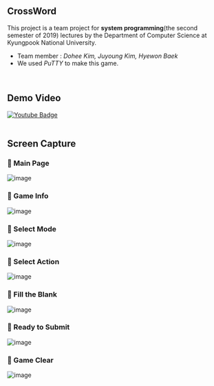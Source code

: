 ## CrossWord

This project is a team project for **system programming**(the second semester of 2019) lectures by the Department of Computer Science at Kyungpook National University.

* Team member : *Dohee Kim, Juyoung Kim, Hyewon Baek*
* We used *PuTTY* to make this game.
<br>

## Demo Video
[![Youtube Badge](https://img.shields.io/badge/Youtube-ff0000?style=flat-square&logo=youtube&link=https://youtu.be/kEpZ2rQOI4s)](https://youtu.be/kEpZ2rQOI4s)
<br><br>

## Screen Capture
### 💛 Main Page
![image](https://user-images.githubusercontent.com/57346425/143232513-cf0eb3f9-7dc5-4839-85b5-0ec087e0ad0b.png)
<br>

### 💛 Game Info
![image](https://user-images.githubusercontent.com/57346425/143232579-e967345b-38ee-47c8-989a-63b34a11ca3a.png)
<br>

### 💛 Select Mode
![image](https://user-images.githubusercontent.com/57346425/143232624-2d7ca248-2c54-4091-b5ac-846d4e535625.png)
<br>

### 💛 Select Action
![image](https://user-images.githubusercontent.com/57346425/143232727-98d7c426-70cb-49e8-825c-ab666d7c84ee.png)
<br>

### 💛 Fill the Blank
![image](https://user-images.githubusercontent.com/57346425/143232839-34d65b86-f3ef-4a6e-a78e-3eb9b5824860.png)
<br>

### 💛 Ready to Submit
![image](https://user-images.githubusercontent.com/57346425/143232972-ccbe6146-ba2e-4768-a10f-1875793bbda7.png)
<br>

### 💛 Game Clear
![image](https://user-images.githubusercontent.com/57346425/143233000-96c9de58-654e-4d60-9a7b-0a8a39f71ca5.png)
